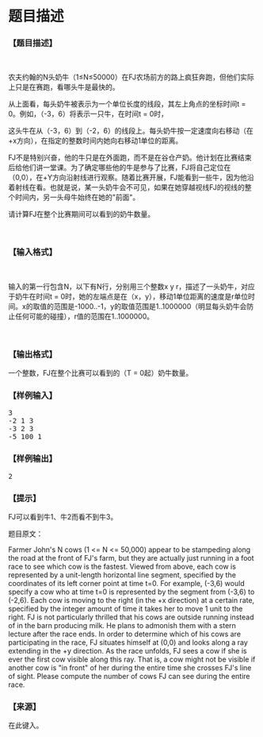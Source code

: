 # 题目描述


<h3>
【题目描述】
</h3>
<p>
 
</p>
<p>
农夫约翰的N头奶牛（1≤N≤50000）在FJ农场前方的路上疯狂奔跑，但他们实际上只是在赛跑，看哪头牛是最快的。
</p>
<p>
从上面看，每头奶牛被表示为一个单位长度的线段，其左上角点的坐标时间t = 0。例如，（-3，6）将表示一只牛，在时间t = 0时，
</p>
<p>
这头牛在从（-3，6）到（-2，6）的线段上。每头奶牛按一定速度向右移动（在+x方向），在指定的整数时间内她向右移动1单位的距离。
</p>
<p>
FJ不是特别兴奋，他的牛只是在外面跑，而不是在谷仓产奶。他计划在比赛结束后给他们讲一堂课。为了确定哪些他的牛是参与了比赛，FJ将自己定位在（0,0），在+Y方向沿射线进行观察。随着比赛开展，FJ能看到一些牛，因为他沿着射线在看。也就是说，某一头奶牛会不可见，如果在她穿越视线FJ的视线的整个时间内，另一头母牛始终在她的&#34;前面&#34;。
</p>
<p>
请计算FJ在整个比赛期间可以看到的奶牛数量。
</p>
<p>
<br/>
</p>
<h3>
【输入格式】
</h3>
<p>
 
</p>
<p>
输入的第一行包含N，以下有N行，分别用三个整数x y r，描述了一头奶牛，对应于奶牛在时间t = 0时，她的左端点是在（x，y），移动1单位距离的速度是r单位时间。x的取值的范围是-1000..-1，y的取值范围是1..1000000（明显每头奶牛会防止任何可能的碰撞），r值的范围在1..1000000。
</p>
<p>
<br/>
</p>
<h3>
【输出格式】
</h3>
<p>
一个整数，FJ在整个比赛可以看到的（T = 0起）奶牛数量。
</p>
<h3>
【样例输入】
</h3>
<pre>3
-2 1 3
-3 2 3
-5 100 1</pre>
<h3>
【样例输出】
</h3>
<pre>2</pre>
<h3>
【提示】
</h3>
<p>
FJ可以看到牛1、牛2而看不到牛3。
</p>
<p>
题目原文：
</p>
<p>
Farmer John&#39;s N cows (1 &lt;= N &lt;= 50,000) appear to be stampeding along the road at the front of FJ&#39;s farm, but they are actually just running in a foot race to see which cow is the fastest. Viewed from above, each cow is represented by a unit-length horizontal line segment, specified by the coordinates of its left corner point at time t=0. For example, (-3,6) would specify a cow who at time t=0 is represented by the segment from (-3,6) to (-2,6). Each cow is moving to the right (in the +x direction) at a certain rate, specified by the integer amount of time it takes her to move 1 unit to the right. FJ is not particularly thrilled that his cows are outside running instead of in the barn producing milk. He plans to admonish them with a stern lecture after the race ends. In order to determine which of his cows are participating in the race, FJ situates himself at (0,0) and looks along a ray extending in the +y direction. As the race unfolds, FJ sees a cow if she is ever the first cow visible along this ray. That is, a cow might not be visible if another cow is &#34;in front&#34; of her during the entire time she crosses FJ&#39;s line of sight. Please compute the number of cows FJ can see during the entire race.
</p>
<h3>
【来源】
</h3>
<p>
在此键入。
</p>
